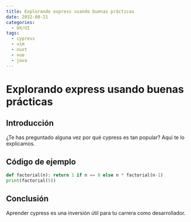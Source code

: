 ```yaml
---
title: Explorando express usando buenas prácticas
date: 2032-08-21
categories:
  - UX/UI
tags:
  - cypress
  - vim
  - nuxt
  - vue
  - java
---
```


# Explorando express usando buenas prácticas

## Introducción

¿Te has preguntado alguna vez por qué cypress es tan popular? Aquí te lo explicamos.

## Código de ejemplo

```python
def factorial(n): return 1 if n == 0 else n * factorial(n-1)
print(factorial(5))
```

## Conclusión

Aprender cypress es una inversión útil para tu carrera como desarrollador.
